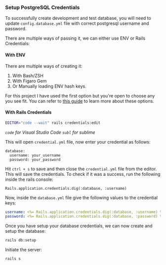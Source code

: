 ### Setup PostgreSQL Credentials

To successfully create development and test database, you will need to update `config.database.yml` file with correct postgresql username and password.

There are multiple ways of passing it, we can either use ENV or Rails Credentials:

#### With ENV

There are multiple ways of creating it:

1. With Bash/ZSH
2. With Figaro Gem
3. Or Manually loading ENV hash keys.

For this project I have used the first option but you're open to choose any you see fit. You can refer to [this guide](http://railsapps.github.io/rails-environment-variables.html) to learn more about these options.

#### With Rails Credentials

```bash
EDITOR="code --wait" rails credentials:edit
```

_`code` for Visual Studio Code_
_`subl` for sublime_

This will open `credential.yml` file, now enter your credential as follows:

```
database:
  username: your_username
  password: your_password
```

Hit `ctrl + s` to save and then close the `credential.yml` file from the editor. This will save the credentials. To check if it was a success, run the following inside the rails console:

```
Rails.application.credentials.dig(:database, :username)
```

Now, inside the `database.yml` file give the following values to the credential keys:

```yml
username: <%= Rails.application.credentials.dig(:database, :username) %>
password: <%= Rails.application.credentials.dig(:database, :password) %>
```

Once you have setup your database credentials, we can now create and setup the database:

```bash
rails db:setup
```

Initiate the server:

```bash
rails s
```
